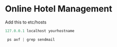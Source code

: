 # Online Hotel Management

Add this to etc/hosts


```javascript
127.0.0.1 localhost yourhostname
```

```javascript
 ps axf | grep sendmail
 ```